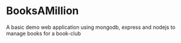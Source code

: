 # BooksAMillion
A basic demo web application using mongodb, express and nodejs to manage books for a book-club
